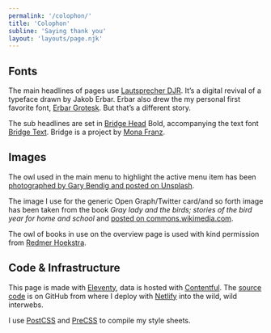 ```yaml
---
permalink: '/colophon/'
title: 'Colophon'
subline: 'Saying thank you'
layout: 'layouts/page.njk'
---
```


## Fonts

The main headlines of pages use [Lautsprecher DJR](https://djr.com/notes/lautsprecher-djr-font-of-the-month/). It’s a digital revival of a typeface drawn by Jakob Erbar. Erbar also drew the my personal first favorite font, [Erbar Grotesk](https://fontsinuse.com/typefaces/7923/erbar-grotesk). But that’s a different story.

The sub headlines are set in [Bridge Head](https://www.typemates.com/fonts/bridge-head) Bold, accompanying the text font [Bridge Text](https://www.typemates.com/fonts/bridge-text). Bridge is a project by [Mona Franz](http://www.monafranz.de/portfolio/).

## Images

The owl used in the main menu to highlight the active menu item has been [photographed by Gary Bendig and posted on Unsplash](https://unsplash.com/photos/E3XUdw2ohd4).

The image I use for the generic Open Graph/Twitter card/and so forth image has been taken from the book <cite>Gray lady and the birds; stories of the bird year for home and school</cite> and [posted on commons.wikimedia.com](<https://commons.wikimedia.org/wiki/File:Gray_lady_and_the_birds;_stories_of_the_bird_year_for_home_and_school_(1907)_(14752496571).jpg>).

The owl of books in use on the overview page is used with kind permission from [Redmer Hoekstra](https://www.redmerhoekstra.nl/).

## Code & Infrastructure

This page is made with [Eleventy](https://www.11ty.dev), data is hosted with [Contentful](https://www.contentful.com/). The [source code](https://github.com/ovlb/home-11ty) is on GitHub from where I deploy with [Netlify](https://www.netlify.com) into the wild, wild interwebs.

I use [PostCSS](https://postcss.org/) and [PreCSS](https://github.com/jonathantneal/precss) to compile my style sheets.
